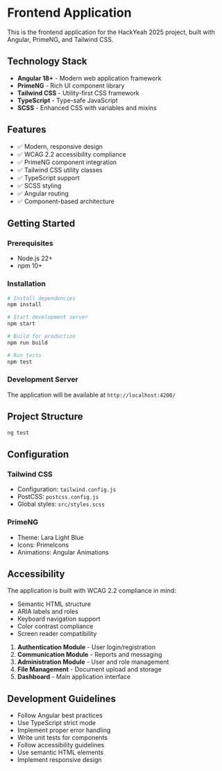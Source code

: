 # Frontend Application

This is the frontend application for the HackYeah 2025 project, built with Angular, PrimeNG, and Tailwind CSS.

## Technology Stack

- **Angular 18+** - Modern web application framework
- **PrimeNG** - Rich UI component library
- **Tailwind CSS** - Utility-first CSS framework
- **TypeScript** - Type-safe JavaScript
- **SCSS** - Enhanced CSS with variables and mixins

## Features

- ✅ Modern, responsive design
- ✅ WCAG 2.2 accessibility compliance
- ✅ PrimeNG component integration
- ✅ Tailwind CSS utility classes
- ✅ TypeScript support
- ✅ SCSS styling
- ✅ Angular routing
- ✅ Component-based architecture

## Getting Started

### Prerequisites

- Node.js 22+ 
- npm 10+

### Installation

```bash
# Install dependencies
npm install

# Start development server
npm start

# Build for production
npm run build

# Run tests
npm test
```

### Development Server

The application will be available at `http://localhost:4200/`

## Project Structure

```bash
ng test
```

## Configuration

### Tailwind CSS
- Configuration: `tailwind.config.js`
- PostCSS: `postcss.config.js`
- Global styles: `src/styles.scss`

### PrimeNG
- Theme: Lara Light Blue
- Icons: PrimeIcons
- Animations: Angular Animations

## Accessibility

The application is built with WCAG 2.2 compliance in mind:
- Semantic HTML structure
- ARIA labels and roles
- Keyboard navigation support
- Color contrast compliance
- Screen reader compatibility

1. **Authentication Module** - User login/registration
2. **Communication Module** - Reports and messaging
3. **Administration Module** - User and role management
4. **File Management** - Document upload and storage
5. **Dashboard** - Main application interface

## Development Guidelines

- Follow Angular best practices
- Use TypeScript strict mode
- Implement proper error handling
- Write unit tests for components
- Follow accessibility guidelines
- Use semantic HTML elements
- Implement responsive design